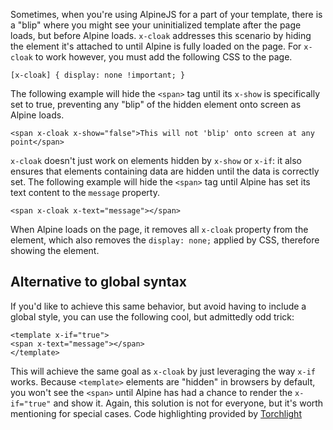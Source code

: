 Sometimes, when you're using AlpineJS for a part of your template, there is a "blip" where you might see your uninitialized template after the page loads, but before Alpine loads.
`x-cloak` addresses this scenario by hiding the element it's attached to until Alpine is fully loaded on the page.
For `x-cloak` to work however, you must add the following CSS to the page.
```
[x-cloak] { display: none !important; }
```
The following example will hide the `<span>` tag until its `x-show` is specifically set to true, preventing any "blip" of the hidden element onto screen as Alpine loads.
```
<span x-cloak x-show="false">This will not 'blip' onto screen at any point</span>
```
`x-cloak` doesn't just work on elements hidden by `x-show` or `x-if`: it also ensures that elements containing data are hidden until the data is correctly set. The following example will hide the `<span>` tag until Alpine has set its text content to the `message` property.
```
<span x-cloak x-text="message"></span>
```
When Alpine loads on the page, it removes all `x-cloak` property from the element, which also removes the `display: none;` applied by CSS, therefore showing the element.


## Alternative to global syntax


If you'd like to achieve this same behavior, but avoid having to include a global style, you can use the following cool, but admittedly odd trick:
```
<template x-if="true">
<span x-text="message"></span>
</template>
```
This will achieve the same goal as `x-cloak` by just leveraging the way `x-if` works.
Because `<template>` elements are "hidden" in browsers by default, you won't see the `<span>` until Alpine has had a chance to render the `x-if="true"` and show it.
Again, this solution is not for everyone, but it's worth mentioning for special cases.
Code highlighting provided by [Torchlight](https://torchlight.dev/)